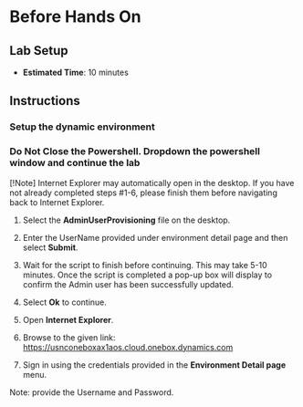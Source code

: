 # Before Hands On

## Lab Setup

- **Estimated Time**: 10 minutes

## Instructions

### Setup the dynamic environment

### Do Not Close the Powershell. Dropdown the powershell window and continue the lab

[!Note] Internet Explorer may automatically open in the desktop. If you have not already completed steps #1-6, please finish them before navigating back to Internet Explorer.

1. Select the **AdminUserProvisioning** file on the desktop.

1. Enter the UserName provided under environment detail page and then select **Submit**.

1. Wait for the script to finish before continuing. This may take 5-10 minutes. Once the script is completed a pop-up box will display to confirm the Admin user has been successfully updated.

1. Select **Ok** to continue.

1. Open **Internet Explorer**.

1. Browse to the given link: <https://usnconeboxax1aos.cloud.onebox.dynamics.com>

1. Sign in using the credentials provided in the **Environment Detail page** menu.

Note: provide the Username and Password.
